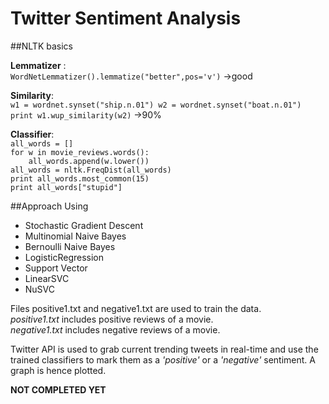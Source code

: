 # Twitter Sentiment Analysis

##NLTK basics

**Lemmatizer** :  
`WordNetLemmatizer().lemmatize("better",pos='v')`
->good

**Similarity**:  
`
w1 = wordnet.synset("ship.n.01")
w2 = wordnet.synset("boat.n.01")
print w1.wup_similarity(w2)
`
->90%

**Classifier**:  
`all_words = []`  
`for w in movie_reviews.words():`  
`    all_words.append(w.lower())`  
`all_words = nltk.FreqDist(all_words)`  
`print all_words.most_common(15)`  
`print all_words["stupid"]`  


##Approach
Using 
* Stochastic Gradient Descent
* Multinomial Naive Bayes
* Bernoulli Naive Bayes
* LogisticRegression
* Support Vector
* LinearSVC
* NuSVC

Files positive1.txt and negative1.txt are used to train the data.  
_positive1.txt_ includes positive reviews of a movie.    
_negative1.txt_ includes negative reviews of a movie.

Twitter API is used to grab current trending tweets in real-time and use the trained classifiers to mark them as a _'positive'_ or a _'negative'_ sentiment. A graph is hence plotted.

**NOT COMPLETED YET**
